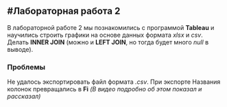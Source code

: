 #Лабораторная работа 2
---
В лабораторной работе 2 мы познакомились с программой **Tableau** 
и научились строить графики на основе данных формата *xlsx* и *csv*.
Делать **INNER JOIN** (можно и **LEFT JOIN**, но тогда будет много *null* в выводе).

### Проблемы
Не удалось экспортировать файл формата *.csv*.
При экспорте Названия колонок превращались в **Fi**
*(В видео подробно об этом показал и рассказал)*